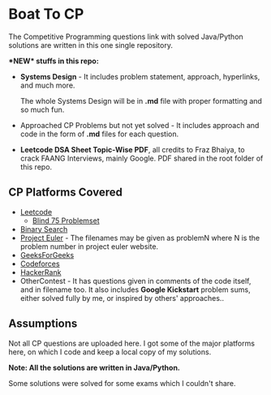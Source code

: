 # Boat To CP

The Competitive Programming questions link with solved Java/Python solutions are written in this one single repository.

**\*NEW\* stuffs in this repo:**

* **Systems Design** - It includes problem statement, approach, hyperlinks, and much more. 

    The whole Systems Design will be in **.md** file with proper formatting and so much fun.

* Approached CP Problems but not yet solved - It includes approach and code in the form of **.md** files for each question.
* **Leetcode DSA Sheet Topic-Wise PDF**, all credits to Fraz Bhaiya, to crack FAANG Interviews, mainly Google. PDF shared in the root folder of this repo.

## CP Platforms Covered

* [Leetcode](https://leetcode.com/problemset/all/)
    * [Blind 75 Problemset](https://leetcode.com/discuss/general-discussion/460599/blind-75-leetcode-questions)
* [Binary Search](https://binarysearch.com/)
* [Project Euler](https://projecteuler.net/) - The filenames may be given as problemN where N is the problem number in project euler website.
* [GeeksForGeeks](https://www.geeksforgeeks.org/)
* [Codeforces](https://codeforces.com/problemset/)
* [HackerRank](https://www.hackerrank.com/)
* OtherContest - It has questions given in comments of the code itself, and in filename too. 
It also includes **Google Kickstart** problem sums, either solved fully by me, or inspired by others' approaches..

## Assumptions

Not all CP questions are uploaded here. I got some of the major platforms here, on which I code and keep a local copy of my solutions.

**Note: All the solutions are written in Java/Python.**

Some solutions were solved for some exams which I couldn't share.
